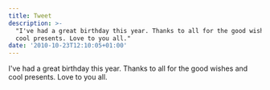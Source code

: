 ```yaml
---
title: Tweet
description: >-
  "I've had a great birthday this year. Thanks to all for the good wishes and
  cool presents. Love to you all."
date: '2010-10-23T12:10:05+01:00'
---
```

I've had a great birthday this year. Thanks to all for the good wishes and cool presents. Love to you all.
